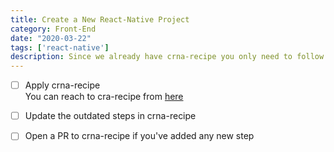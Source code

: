 ```yaml
---
title: Create a New React-Native Project
category: Front-End
date: "2020-03-22"
tags: ['react-native']
description: Since we already have crna-recipe you only need to follow just a few steps from this checklist.
---
```


- [ ] Apply crna-recipe  
You can reach to cra-recipe from [here](https://github.com/atolye15/crna-recipe)

- [ ] Update the outdated steps in crna-recipe  

- [ ] Open a PR to crna-recipe if you've added any new step
